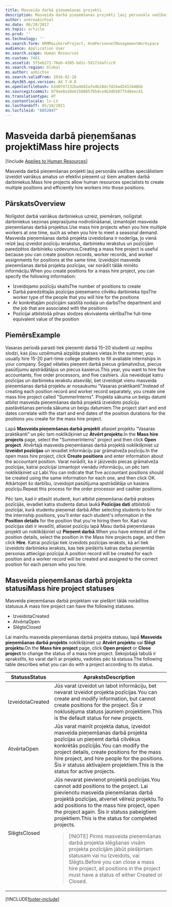 ```yaml
---
title: Masveida darbā pieņemšanas projekti
description: Masveida darbā pieņemšanas projekti ļauj personāla vadības speciālistiem izveidot vairākus amatus un efektīvi pieņemt uz šiem amatiem darbā darbiniekus.
author: andreabichsel
ms.date: 06/20/2017
ms.topic: article
ms.prod: ''
ms.technology: ''
ms.search.form: HRMMassHireProject, HcmPersonnelManagementWorkspace
audience: Application User
ms.search.scope: Human Resources
ms.custom: 7481
ms.assetid: 5f5eb271-76eb-4305-bd1c-5d171dafccc9
ms.search.region: Global
ms.author: anbichse
ms.search.validFrom: 2016-02-28
ms.dyn365.ops.version: AX 7.0.0
ms.openlocfilehash: b3d0747232ba4682afe4b28dc7d24ad2413448bb
ms.sourcegitcommit: 879ee8a10e6158885795dce4b3db5077540eec41
ms.translationtype: HT
ms.contentlocale: lv-LV
ms.lasthandoff: 05/18/2021
ms.locfileid: "6052847"
---
```

# <a name="mass-hire-projects"></a><span data-ttu-id="403a9-103">Masveida darbā pieņemšanas projekti</span><span class="sxs-lookup"><span data-stu-id="403a9-103">Mass hire projects</span></span>

[!include [Applies to Human Resources](../includes/applies-to-hr.md)]



<span data-ttu-id="403a9-104">Masveida darbā pieņemšanas projekti ļauj personāla vadības speciālistiem izveidot vairākus amatus un efektīvi pieņemt uz šiem amatiem darbā darbiniekus.</span><span class="sxs-lookup"><span data-stu-id="403a9-104">Mass hire projects allow human resources specialists to create multiple positions and efficiently hire workers into those positions.</span></span>

## <a name="overview"></a><span data-ttu-id="403a9-105">Pārskats</span><span class="sxs-lookup"><span data-stu-id="403a9-105">Overview</span></span>

<span data-ttu-id="403a9-106">Nolīgstot darbā vairākus darbiniekus uzreiz, piemēram, nolīgstat darbiniekus sezonas pieprasījuma nodrošināšanai, izmantojiet masveida pieņemšanas darbā projektus.</span><span class="sxs-lookup"><span data-stu-id="403a9-106">Use mass hire projects when you hire multiple workers at one time, such as when you hire to meet a seasonal demand.</span></span> <span data-ttu-id="403a9-107">Masveida pieņemšanas darbā projekta izveidošana ir noderīga, jo vienā reizē ļauj izveidot pozīciju ierakstus, darbinieku ierakstus un pozīcijām paredzētos darbinieku uzdevumus.</span><span class="sxs-lookup"><span data-stu-id="403a9-107">Creating a mass hire project is useful because you can create position records, worker records, and worker assignments for positions at the same time.</span></span> <span data-ttu-id="403a9-108">Izveidojot masveida pieņemšanas darbā projekta pozīcijas, var norādīt tālāk minēto informāciju.</span><span class="sxs-lookup"><span data-stu-id="403a9-108">When you create positions for a mass hire project, you can specify the following information:</span></span>

- <span data-ttu-id="403a9-109">Izveidojamo pozīciju skaits</span><span class="sxs-lookup"><span data-stu-id="403a9-109">The number of positions to create</span></span>
- <span data-ttu-id="403a9-110">Darbā paredzētajās pozīcijas pieņemamo cilvēku darbinieka tips</span><span class="sxs-lookup"><span data-stu-id="403a9-110">The worker type of the people that you will hire for the positions</span></span>
- <span data-ttu-id="403a9-111">Ar konkrētajām pozīcijām saistītā nodaļa un darbs</span><span class="sxs-lookup"><span data-stu-id="403a9-111">The department and the job that are associated with the positions</span></span>
- <span data-ttu-id="403a9-112">Pozīcijai atbilstošā pilnas slodzes ekvivalenta vērtība</span><span class="sxs-lookup"><span data-stu-id="403a9-112">The full-time equivalent value of the position</span></span>

## <a name="example"></a><span data-ttu-id="403a9-113">Piemērs</span><span class="sxs-lookup"><span data-stu-id="403a9-113">Example</span></span>

<span data-ttu-id="403a9-114">Vasaras periodā parasti tiek pieņemti darbā 15–20 studenti uz nepilnu slodzi, kas jūsu uzņēmumā aizpilda prakses vietas.</span><span class="sxs-lookup"><span data-stu-id="403a9-114">In the summer, you usually hire 15-20 part-time college students to fill available internships in your company.</span></span> <span data-ttu-id="403a9-115">Šogad vēlaties pieņemt darbā piecus grāmatvežus, piecus pasūtījumu apstrādātājus un piecus kasierus.</span><span class="sxs-lookup"><span data-stu-id="403a9-115">This year, you want to hire five accountants, five order processors, and five cashiers.</span></span> <span data-ttu-id="403a9-116">Jūs neveidojat katru pozīcijas un darbinieka ierakstu atsevišķi, bet izveidojat vienu masveida pieņemšanas darbā projektu ar nosaukumu “Vasaras praktikanti”.</span><span class="sxs-lookup"><span data-stu-id="403a9-116">Instead of creating each position record and worker record separately, you create one mass hire project called "SummerInterns".</span></span> <span data-ttu-id="403a9-117">Projekta sākuma un beigu datumi atbilst masveida pieņemšanas darbā projektā izveidoto pozīciju pastāvēšanas perioda sākuma un beigu datumiem.</span><span class="sxs-lookup"><span data-stu-id="403a9-117">The project start and end dates correlate with the start and end dates of the position durations for the positions you create for the mass hire project.</span></span>

<span data-ttu-id="403a9-118">Lapā **Masveida pieņemšanas darbā projekti** atlasiet projektu “Vasaras praktikanti” un pēc tam noklikšķiniet uz **Atvērt projektu**.</span><span class="sxs-lookup"><span data-stu-id="403a9-118">In the **Mass hire projects** page, select the "SummerInterns" project and then click **Open project**.</span></span> <span data-ttu-id="403a9-119">Atvērtajā masveida pieņemšanas darbā projektā noklikšķiniet uz **Izveidot pozīcijas** un ievadiet informāciju par grāmatveža pozīciju.</span><span class="sxs-lookup"><span data-stu-id="403a9-119">In the open mass hire project, click **Create positions** and enter information about the accountant position.</span></span> <span data-ttu-id="403a9-120">Varat norādīt, ka ir jāizveido piecas grāmatveža pozīcijas, katrai pozīcijai izmantojot vienādu informāciju, un pēc tam noklikšķiniet uz Labi.</span><span class="sxs-lookup"><span data-stu-id="403a9-120">You can indicate that five accountant positions should be created using the same information for each one, and then click OK.</span></span> <span data-ttu-id="403a9-121">Atkārtojiet šo darbību, izveidojot pasūtījuma apstrādātāja un kasiera pozīciju.</span><span class="sxs-lookup"><span data-stu-id="403a9-121">Repeat this process for the order processor and cashier positions.</span></span>

<span data-ttu-id="403a9-122">Pēc tam, kad ir atlasīti studenti, kuri atbilst pieņemšanai darbā prakses pozīcijās, ievadiet katra studenta datus laukā **Pozīcijas dati** atbilstoši pozīcijai, kurā studentu pieņemat darbā.</span><span class="sxs-lookup"><span data-stu-id="403a9-122">After selecting students to hire for the internship positions, you'll enter each student's information in the **Position details** for the position that you're hiring them for.</span></span> <span data-ttu-id="403a9-123">Kad visi pozīcijas dati ir ievadīti, atlasiet pozīciju lapā Masu darbā pieņemšanas projekti un noklikšķiniet uz **Pieņemt darbā**.</span><span class="sxs-lookup"><span data-stu-id="403a9-123">When you have entered all of the position details, select the position in the Mass hire projects page, and then click **Hire**.</span></span> <span data-ttu-id="403a9-124">Katrai pozīcijai tiek izveidots pozīcijas ieraksts, kā arī tiek izveidots darbinieka ieraksts, kas tiek piešķirts katras darba pieņemtās personas attiecīgai pozīcijai.</span><span class="sxs-lookup"><span data-stu-id="403a9-124">A position record will be created for each position and a worker record will be created and assigned to the correct position for each person who you hire.</span></span>

## <a name="mass-hire-project-statuses"></a><span data-ttu-id="403a9-125">Masveida pieņemšanas darbā projekta statusi</span><span class="sxs-lookup"><span data-stu-id="403a9-125">Mass hire project statuses</span></span>

<span data-ttu-id="403a9-126">Masveida pieņemšanas darbā projektam var piešķirt tālāk norādītos statusus.</span><span class="sxs-lookup"><span data-stu-id="403a9-126">A mass hire project can have the following statuses.</span></span>

- <span data-ttu-id="403a9-127">Izveidota</span><span class="sxs-lookup"><span data-stu-id="403a9-127">Created</span></span>
- <span data-ttu-id="403a9-128">Atvērta</span><span class="sxs-lookup"><span data-stu-id="403a9-128">Open</span></span>
- <span data-ttu-id="403a9-129">Slēgts</span><span class="sxs-lookup"><span data-stu-id="403a9-129">Closed</span></span>

<span data-ttu-id="403a9-130">Lai mainītu masveida pieņemšanas darbā projekta statusu, lapā **Masveida pieņemšanas darbā projekts** noklikšķiniet uz **Atvērt projektu** vai **Slēgt projektu**.</span><span class="sxs-lookup"><span data-stu-id="403a9-130">On the **Mass hire project** page, click **Open project** or **Close project** to change the status of a mass hire project.</span></span> <span data-ttu-id="403a9-131">Sekojošajā tabulā ir aprakstīts, ko varat darīt ar projektu, vadoties pēc tā statusa.</span><span class="sxs-lookup"><span data-stu-id="403a9-131">The following table describes what you can do with a project according to its status.</span></span>

<table>
<thead>
<tr>
<th><span data-ttu-id="403a9-132">Statuss</span><span class="sxs-lookup"><span data-stu-id="403a9-132">Status</span></span></th>
<th><span data-ttu-id="403a9-133">Apraksts</span><span class="sxs-lookup"><span data-stu-id="403a9-133">Description</span></span></th>
</tr>
</thead>
<tbody>
<tr>
<td><span data-ttu-id="403a9-134">Izveidota</span><span class="sxs-lookup"><span data-stu-id="403a9-134">Created</span></span></td>
<td><span data-ttu-id="403a9-135">Jūs varat izveidot un labot informāciju, bet nevarat izveidot projekta pozīcijas.</span><span class="sxs-lookup"><span data-stu-id="403a9-135">You can create and modify information, but cannot create positions for the project.</span></span> <span data-ttu-id="403a9-136">Šis ir noklusējuma statuss jauniem projektiem.</span><span class="sxs-lookup"><span data-stu-id="403a9-136">This is the default status for new projects.</span></span></td>
</tr>
<tr>
<td><span data-ttu-id="403a9-137">Atvērta</span><span class="sxs-lookup"><span data-stu-id="403a9-137">Open</span></span></td>
<td><span data-ttu-id="403a9-138">Jūs varat mainīt projekta datus, izveidot masveida pieņemšanas darbā projekta pozīcijas un pieņemt darbā cilvēkus konkrētās pozīcijās.</span><span class="sxs-lookup"><span data-stu-id="403a9-138">You can modify the project details, create positions for the mass hire project, and hire people for the positions.</span></span> <span data-ttu-id="403a9-139">Šis ir statuss aktīvajiem projektiem.</span><span class="sxs-lookup"><span data-stu-id="403a9-139">This is the status for active projects.</span></span></td>
</tr>
<tr>
<td><span data-ttu-id="403a9-140">Slēgts</span><span class="sxs-lookup"><span data-stu-id="403a9-140">Closed</span></span></td>
<td><span data-ttu-id="403a9-141">Jūs nevarat pievienot projektā pozīcijas.</span><span class="sxs-lookup"><span data-stu-id="403a9-141">You cannot add positions to the project.</span></span> <span data-ttu-id="403a9-142">Lai pievienotu masveida pieņemšanas darbā projektā pozīcijas, atveriet vēlreiz projektu.</span><span class="sxs-lookup"><span data-stu-id="403a9-142">To add positions to the mass hire project, open the project again.</span></span> <span data-ttu-id="403a9-143">Šis ir statuss pabeigtiem projektiem.</span><span class="sxs-lookup"><span data-stu-id="403a9-143">This is the status for completed projects.</span></span>
<blockquote>[!NOTE] <span data-ttu-id="403a9-144">Pirms masveida pieņemšanas darbā projekta slēgšanas visām projekta pozīcijām jābūt piešķirtam statusam vai nu Izveidots, vai Slēgts.</span><span class="sxs-lookup"><span data-stu-id="403a9-144">Before you can close a mass hire project, all positions in the project must have a status of either Created or Closed.</span></span></blockquote>
</td>
</tr>
</tbody>
</table>


[!INCLUDE[footer-include](../includes/footer-banner.md)]
